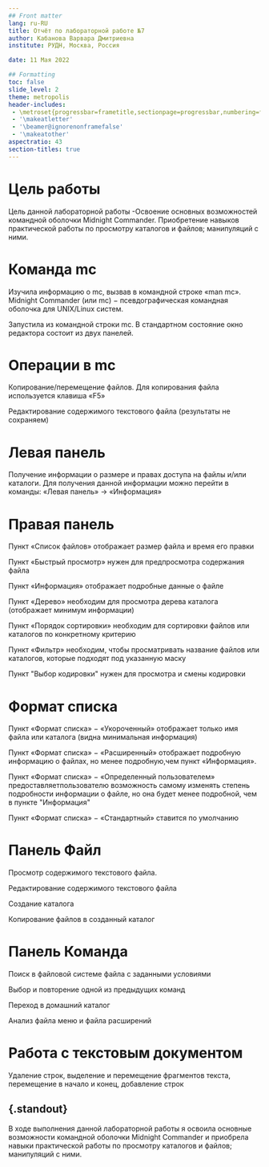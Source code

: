 ```yaml
---
## Front matter
lang: ru-RU
title: Отчёт по лабораторной работе №7
author: Кабанова Варвара Дмитриевна
institute: РУДН, Москва, Россия

date: 11 Мая 2022

## Formatting
toc: false
slide_level: 2
theme: metropolis
header-includes: 
 - \metroset{progressbar=frametitle,sectionpage=progressbar,numbering=fraction}
 - '\makeatletter'
 - '\beamer@ignorenonframefalse'
 - '\makeatother'
aspectratio: 43
section-titles: true
---
```


# Цель работы

Цель данной лабораторной работы -Освоение основных возможностей командной оболочки Midnight Commander. Приобретение навыков практической работы по просмотру каталогов и файлов; манипуляций с ними.

# Команда mc

Изучила информацию о mc, вызвав в командной строке «man mc». Midnight Commander (или mc) − псевдографическая командная оболочка для UNIX/Linux систем. 

Запустила из командной строки mc. В стандартном состояние окно редактора состоит из двух панелей. 

# Операции в mc

Копирование/перемещение файлов. Для копирования файла используется клавиша «F5» 

Редактирование содержимого текстового файла (результаты не сохраняем)

# Левая панель

Получение информации о размере и правах доступа на файлы и/или каталоги. Для получения данной информации можно перейти в команды: «Левая панель» → «Информация»

# Правая панель 

Пункт «Список файлов» отображает размер файла и время его правки

Пункт «Быстрый просмотр» нужен для предпросмотра содержания файла 

Пункт «Информация» отображает подробные данные о файле 

Пункт «Дерево» необходим для просмотра дерева каталога (отображает минимум информации) 

Пункт «Порядок сортировки» необходим для сортировки файлов или каталогов по конкретному критерию 

Пункт «Фильтр» необходим, чтобы просматривать название файлов или каталогов, которые подходят под указанную маску

Пункт "Выбор кодировки" нужен для просмотра и смены кодировки

# Формат списка

Пункт «Формат списка» − «Укороченный» отображает только имя файла или каталога (видна минимальная информация)

Пункт «Формат списка» − «Расширенный» отображает подробную информацию о файлах, но менее подробную,чем пункт «Информация». 

Пункт «Формат списка» − «Определенный пользователем» предоставляетпользователю возможность самому изменять степень подробности информации о файле, но она будет менее подробной, чем в пункте "Информация"

Пункт «Формат списка» − «Стандартный» ставится по умолчанию 

# Панель Файл 

Просмотр содержимого текстового файла. 

Редактирование содержимого текстового файла 

Создание каталога

Копирование файлов в созданный каталог

# Панель Команда 

Поиск в файловой системе файла с заданными условиями

Выбор и повторение одной из предыдущих команд

Переход в домашний каталог

Анализ файла меню и файла расширений

# Работа с текстовым документом 

Удаление строк, выделение и перемещение фрагментов текста, перемещение в начало и конец, добавление строк 

## {.standout}

В ходе выполнения данной лабораторной работы я освоила основные возможности командной оболочки Midnight Commander и приобрела навыки практической работы по просмотру каталогов и файлов; манипуляций с ними.
